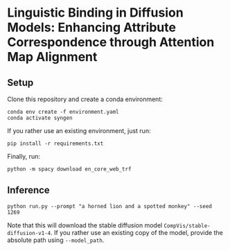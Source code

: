 # Linguistic Binding in Diffusion Models: Enhancing Attribute Correspondence through Attention Map Alignment

## Setup
Clone this repository and create a conda environment:
```
conda env create -f environment.yaml
conda activate syngen
```

If you rather use an existing environment, just run:
```
pip install -r requirements.txt
```

Finally, run:
```
python -m spacy download en_core_web_trf
```

## Inference
```
python run.py --prompt "a horned lion and a spotted monkey" --seed 1269
```

Note that this will download the stable diffusion model `CompVis/stable-diffusion-v1-4`. If you rather use an existing copy of the model, provide the absolute path using `--model_path`.
